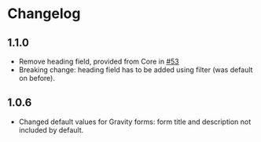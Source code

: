 # Changelog

## 1.1.0
- Remove heading field, provided from Core in [#53](https://github.com/DekodeInteraktiv/hogan-core/pull/53)
- Breaking change: heading field has to be added using filter (was default on before).

## 1.0.6
- Changed default values for Gravity forms: form title and description not included by default.
